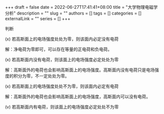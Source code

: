 +++ 
draft = false
date = 2022-06-27T17:41:41+08:00
title = "大学物理电磁学分析"
description = ""
slug = ""
authors = []
tags = []
categories = []
externalLink = ""
series = []
+++

判断

(x) 若高斯面上的电场强度处处为零，则该面内必定没有电荷

解：净电荷为零即可，可以存在等量的正电荷和负电荷。

(x) 若高斯面内没有电荷，则该面上的电场强度必定处处为零

解：高斯面外的电荷也会影响高斯面上的电场强度。高斯面内没有电荷只是电场强度的积分为零，不一定处处为零。

(x) 若高斯面上的电场强度处处不为零，则该面内必定有电荷

解：高斯面外的电荷也会影响高斯面上的电场强度，高斯面内可以没有电荷。

(v) 若高斯面内有电荷，则该面上的电场强度必定处处不为零


